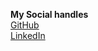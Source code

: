 __My Social handles__\
[GitHub](https://github.com/Aksky16)\
[LinkedIn](https://www.linkedin.com/in/akaash-dravid-089190218/)
